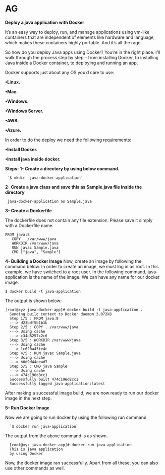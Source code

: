 # AG
**Deploy a java application with Docker**

It’s an easy way to deploy, run, and manage applications using vm-like containers that are independent of elements like hardware and language, which makes these containers highly portable. And it’s all the rage.

So how do you deploy Java apps using Docker? You’re in the right place. I’ll walk through the process step by step – from installing Docker, to installing Java inside a Docker container, to deploying and running an app.

Docker supports just about any OS you’d care to use:

**•Linux.**

**•Mac.**

**•Windows.**

**•Windows Server.**

**•AWS.**

**•Azure.**

In order to do the deploy we need the following requirements:

**•Install Docker.**

**•Install java inside docker.**

**Steps:**
**1- Create a directory by using below command.**

     `$ mkdir  java-docker-application`

**2- Create a java class and save this as Sample.java file inside the directory**
     
     java-docker-application as Sample.java

**3- Create a Dockerfile**

   The dockerfile does not contain any file extension. Please save it simply with a Dockerfile name.
```
FROM java:8
   COPY . /var/www/java 
   WORKDIR /var/www/java 
   RUN javac Sample.java 
   CMD ["java", "Sample"]
```

**4- Building a Docker Image**
   Now, create an image by following the command below. In order to create an image, we must log in as root. In this example, we have switched to a root user. In the following command, java-application is the name of the image. We can have any name for our docker image.

    $ docker build -t java-application

The output is shown below:

```
[root@xyz java-docker-app]# docker build -t java-application .
  Sending build context to Docker daemon 3.072kB
  Step 1/5 : FROM java:8
  ---> d23bdf5b1b1b
  Step 2/5 : COPY . /var/www/java
  ---> Using cache
  ---> c34d8257c2c6
  Step 3/5 : WORKDIR /var/www/java
  ---> Using cache
  ---> 1c620a43fe4e
  Step 4/5 : RUN javac Sample.java
  ---> Using cache
  ---> b0d9d44eead7
  Step 5/5 : CMD java Sample
  ---> Using cache
  ---> 474c196d8cc1
  Successfully built 474c196d8cc1
  Successfully tagged java-application:latest
  ```
  
After making a successful image build, we are now ready to run our docker image in the next step.

**5- Run Docker Image**

Now we are going to run docker by using the following run command.

      `$ docker run java-application`

The output from the above command is as shown.
```
  [root@xyz java-docker-app]# docker run java-application
  This is java application
  by using Docker
  ```

Now, the docker image ran successfully. Apart from all these, you can also use other commands as well.


